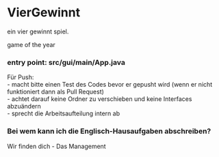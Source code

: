 # VierGewinnt

ein vier gewinnt spiel.

game of the year

### entry point: src/gui/main/App.java

Für Push:  
    - macht bitte einen Test des Codes bevor er gepusht wird (wenn er nicht funktioniert dann als Pull Request)  
    - achtet darauf keine Ordner zu verschieben und keine Interfaces abzuändern  
    - sprecht die Arbeitsaufteilung intern ab  

### Bei wem kann ich die Englisch-Hausaufgaben abschreiben?
Wir finden dich - Das Management
